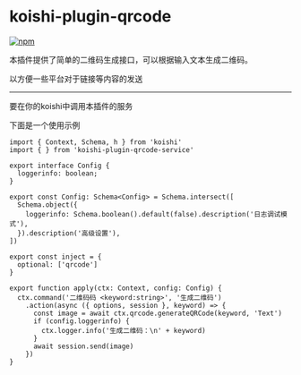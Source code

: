 # koishi-plugin-qrcode

[![npm](https://img.shields.io/npm/v/koishi-plugin-qrcode-service-null?style=flat-square)](https://www.npmjs.com/package/koishi-plugin-qrcode-service-null)


本插件提供了简单的二维码生成接口，可以根据输入文本生成二维码。

以方便一些平台对于链接等内容的发送



---



要在你的koishi中调用本插件的服务

下面是一个使用示例

```
import { Context, Schema, h } from 'koishi'
import { } from 'koishi-plugin-qrcode-service'

export interface Config {
  loggerinfo: boolean;
}

export const Config: Schema<Config> = Schema.intersect([
  Schema.object({
    loggerinfo: Schema.boolean().default(false).description('日志调试模式'),
  }).description('高级设置'),
])

export const inject = {
  optional: ['qrcode']
}

export function apply(ctx: Context, config: Config) {
  ctx.command('二维码码 <keyword:string>', '生成二维码')
    .action(async ({ options, session }, keyword) => {
      const image = await ctx.qrcode.generateQRCode(keyword, 'Text')
      if (config.loggerinfo) {
        ctx.logger.info('生成二维码：\n' + keyword)
      }
      await session.send(image)
    })
}

```
